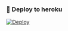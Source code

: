 ### 🚀 Deploy to heroku
[![Deploy](https://www.herokucdn.com/deploy/button.svg)](https://heroku.com/deploy?template=https://github.com/Kolge04/kolge.game)

